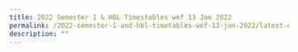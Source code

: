 ```yaml
---
title: 2022 Semester 1 & HBL Timestables wef 13 Jan 2022
permalink: /2022-semester-1-and-hbl-timetables-wef-13-jan-2022/latest-news-and-announcements/permalink
description: ""
---
```

